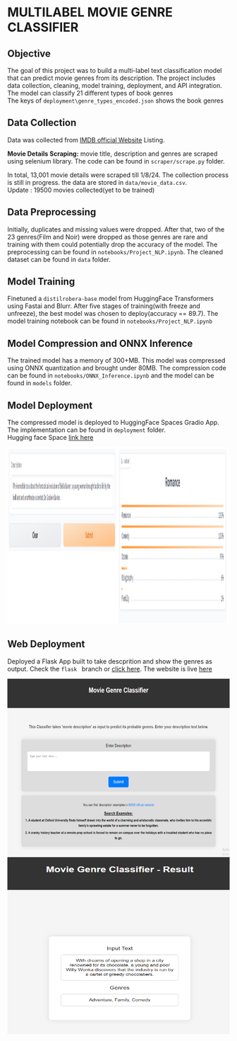 # MULTILABEL MOVIE GENRE CLASSIFIER

## Objective
The goal of this project was to build a multi-label text classification model that can predict movie genres from its description. The project includes data collection, cleaning, model training, deployment, and API integration. <br/>
The model can classify 21 different types of book genres <br/>The keys of `deployment\genre_types_encoded.json` shows the book genres

 ## Data Collection

Data was collected from [IMDB official Website](https://www.imdb.com/search/title/?title_type=feature) Listing.  <br/>

**Movie Details Scraping:** movie title, description and genres are scraped using selenium library. The code can be found in `scraper/scrape.py` folder.

In total, 13,001 movie details were scraped till 1/8/24. The collection process is still in progress. the data are stored in `data/movie_data.csv`.</br>
Update : 19500 movies collected(yet to be trained)

## Data Preprocessing

Initially, duplicates and missing values were dropped. After that, two of the 23 genres(Film and Noir) were dropped as those genres are rare and training with them could potentially drop the accuracy of the model. The preprocessing can be found in `notebooks/Project_NLP.ipynb`. The cleaned dataset can be found in `data` folder.

## Model Training

Finetuned a `distilrobera-base` model from HuggingFace Transformers using Fastai and Blurr. After five stages of training(with freeze and unfreeze), the best model was chosen to deploy(accuracy == 89.7). The model training notebook can be found in `notebooks/Project_NLP.ipynb`

## Model Compression and ONNX Inference

The trained model has a memory of 300+MB. This model was compressed using ONNX quantization and brought under 80MB. The compression code can be found in `notebooks/ONNX_Inference.ipynb` and the model can be found in `models` folder.

## Model Deployment

The compressed model is deployed to HuggingFace Spaces Gradio App. The implementation can be found in `deployment` folder. <br/>Hugging face Space [link here](https://huggingface.co/spaces/mhdhrubo/movie-genre_classifier)

<img src = "deployment/hugging_face.png" width="800" height="400">


## Web Deployment
Deployed a Flask App built to take descprition and show the genres as output. Check the `flask ` branch or [click here](https://github.com/moinul-hossain-dhrubo/MultiLabel-Movie-Genre-Classifier/tree/flask). The website is live [here](https://multilabel-movie-genre-classifier.onrender.com/) 

<img src = "deployment/render_home.png" width="800" height="400">
<img src = "deployment/render_result.png" width="800" height="400">
